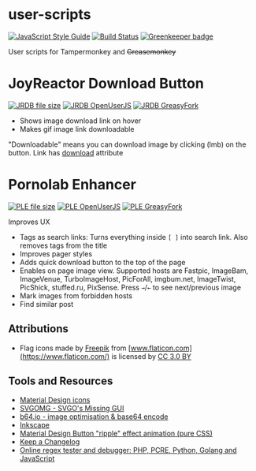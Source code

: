 # user-scripts
[![JavaScript Style Guide][standard-image]][standard-url] [![Build Status][travis-image]][travis-url] [![Greenkeeper badge][greenkeeper-image]][greenkeeper-url]

User scripts for Tampermonkey and ~~Greasemonkey~~

# JoyReactor Download Button 
[![JRDB file size][jrdb-size]][jrdb-url] [![JRDB OpenUserJS][open-user-js-image]][jrdb-open-user-js-url] [![JRDB GreasyFork][greasy-fork-image]][jrdb-greasy-fork-url]
- Shows image download link on hover
- Makes gif image link downloadable

"Downloadable" means you can download image by clicking (lmb) on the button. Link has [download](https://caniuse.com/#feat=download) attribute

# Pornolab Enhancer 
[![PLE file size][ple-size]][ple-url] [![PLE OpenUserJS][open-user-js-image]][ple-open-user-js-url] [![PLE GreasyFork][greasy-fork-image]][ple-greasy-fork-url]

Improves UX
- Tags as search links: Turns everything inside `[ ]` into search link. Also removes tags from the title
- Improves pager styles
- Adds quick download button to the top of the page
- Enables on page image view. Supported hosts are Fastpic, ImageBam, ImageVenue, TurboImageHost, PicForAll, imgbum.net, ImageTwist, PicShick, stuffed.ru, PixSense. Press `→`/`←` to see next/previous image
- Mark images from forbidden hosts
- Find similar post

## Attributions
- Flag icons made by [Freepik](http://www.freepik.com) from [www.flaticon.com](https://www.flaticon.com/) is licensed by [CC 3.0 BY](http://creativecommons.org/licenses/by/3.0/)

## Tools and Resources

- [Material Design icons](https://material.io/icons)
- [SVGOMG - SVGO's Missing GUI](https://jakearchibald.github.io/svgomg)
- [b64.io - image optimisation & base64 encode](http://b64.io)
- [Inkscape](https://inkscape.org/en/)
- [Material Design Button "ripple" effect animation (pure CSS)](https://codepen.io/lehollandaisvolant/pen/dMQXYX)
- [Keep a Changelog](http://keepachangelog.com/en/1.0.0)
- [Online regex tester and debugger: PHP, PCRE, Python, Golang and JavaScript](https://regex101.com)

[travis-image]: https://travis-ci.org/shikiyoku/user-scripts.svg?branch=master
[travis-url]: https://travis-ci.org/shikiyoku/user-scripts

[greenkeeper-image]: https://badges.greenkeeper.io/shikiyoku/user-scripts.svg
[greenkeeper-url]: https://greenkeeper.io/

[standard-image]: https://img.shields.io/badge/code_style-standard-brightgreen.svg
[standard-url]: https://standardjs.com

[jrdb-size]: https://img.shields.io/github/size/shikiyoku/user-scripts/dist/joyreactor-download-button.user.js.svg
[jrdb-url]: https://github.com/shikiyoku/user-scripts/raw/master/dist/joyreactor-download-button.user.js

[ple-size]: https://img.shields.io/github/size/shikiyoku/user-scripts/dist/pornolab-enhancer.user.js.svg
[ple-url]: https://github.com/shikiyoku/user-scripts/raw/master/dist/pornolab-enhancer.user.js

[open-user-js-image]: https://img.shields.io/badge/OpenUserJS-install-304051.svg
[greasy-fork-image]: https://img.shields.io/badge/Greasy%20Fork-install-690001.svg

[jrdb-open-user-js-url]: https://openuserjs.org/scripts/shikiyoku/JoyReactor_Download_Button
[jrdb-greasy-fork-url]: https://greasyfork.org/en/scripts/35272-joyreactor-download-button

[ple-open-user-js-url]: https://openuserjs.org/scripts/shikiyoku/Pornolab_Enhancer
[ple-greasy-fork-url]: https://greasyfork.org/en/scripts/35355-pornolab-enhancer
